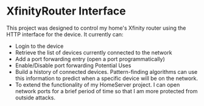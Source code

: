 # XfinityRouter Interface

This project was designed to control my home's Xfinity router using the HTTP interface for the device. It currently can:
  - Login to the device
  - Retrieve the list of devices currently connected to the network
  - Add a port forwarding entry (open a port programmatically)
  - Enable/Disable port forwarding
Potential Uses
  - Build a history of connected devices. Pattern-finding algorithms can use this information to predict when a specific device will be on the network.
  - To extend the functionality of my HomeServer project. I can open network ports for a brief period of time so that I am more protected from outside attacks.
  
